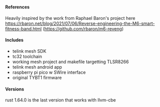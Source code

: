 # 
#### References
Heavily inspired by the work from Raphael Baron's project here https://rbaron.net/blog/2021/07/06/Reverse-engineering-the-M6-smart-fitness-band.html (https://github.com/rbaron/m6-reveng)


#### Includes
* telink mesh SDK
* tc32 toolchain
* working mesh project and makefile targetting TLSR8266
* telink mesh android app
* raspberry pi pico w SWire interface
* original TYBT1 firmware

#### Versions
rust 1.64.0 is the last version that works with llvm-cbe